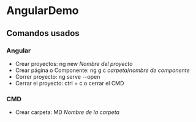 # AngularDemo

## Comandos usados

### Angular

- Crear proyectos: ng new *Nombre del proyecto*
- Crear página o Componente: ng g c *carpeta*/*nombre de componente*
- Correr proyecto: ng serve --open
- Cerrar el proyecto: ctrl + c o cerrar el CMD

### CMD

- Crear carpeta: MD *Nombre de la carpeta*